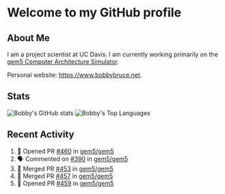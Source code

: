 # Welcome to my GitHub profile

## About Me

I am a project scientist at UC Davis. I am currently working primarily on the [gem5 Computer Architecture Simulator](https://github.com/gem5).

Personal website: <https://www.bobbybruce.net>.

## Stats

![Bobby's GitHub stats](https://github-readme-stats.vercel.app/api?username=bobbyrbruce&show_icons=true&theme=responsive&include_all_commits=true&count_private=true&show=reviews&disable_animations=true)
![Bobby's Top Languages ](https://github-readme-stats.vercel.app/api/top-langs/?username=bobbyrbruce&layout=compact&theme=responsive&count_private=true&langs_count=10&disable_animations=true)

## Recent Activity

<!--START_SECTION:activity-->
1. 💪 Opened PR [#460](https://github.com/gem5/gem5/pull/460) in [gem5/gem5](https://github.com/gem5/gem5)
2. 🗣 Commented on [#390](https://github.com/gem5/gem5/pull/390#issuecomment-1763252032) in [gem5/gem5](https://github.com/gem5/gem5)
3. 🎉 Merged PR [#453](https://github.com/gem5/gem5/pull/453) in [gem5/gem5](https://github.com/gem5/gem5)
4. 🎉 Merged PR [#457](https://github.com/gem5/gem5/pull/457) in [gem5/gem5](https://github.com/gem5/gem5)
5. 💪 Opened PR [#459](https://github.com/gem5/gem5/pull/459) in [gem5/gem5](https://github.com/gem5/gem5)
<!--END_SECTION:activity-->
